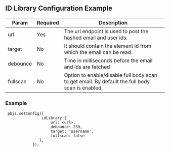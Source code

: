 ## ID Library Configuration Example 


|Param            |Required                         |Description                         |
|----------------|-------------------------------|-----------------------------|
|url |Yes           | The url endpoint is used to post the hashed email and user ids.           |
|target          |No            |It should contain the element id from which the email can be read.      |
|debounce          |No            | Time in milliseconds before the email and ids are fetched           |
|fullscan          |No            | Option to enable/disable full body scan to get email. By default the full body scan is enabled.           |

### Example
```
 pbjs.setConfig({
                idLibrary:{
                    url: <url>,
                    debounce: 250,
                    target: 'username',
                    fullscan: false
               },
            });
```    


```   
